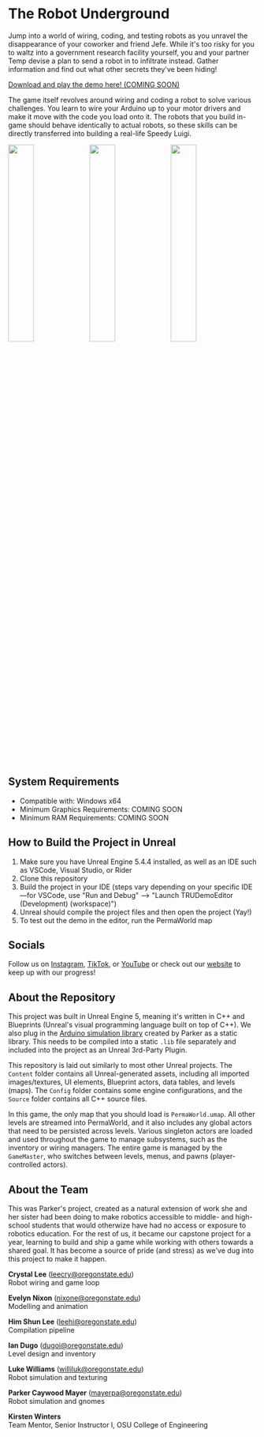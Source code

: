 # The Robot Underground
Jump into a world of wiring, coding, and testing robots as you unravel the disappearance of your coworker and friend Jefe. While it's too risky for you to waltz into a government research facility yourself, you and your partner Temp devise a plan to send a robot in to infiltrate instead. Gather information and find out what other secrets they've been hiding!

[Download and play the demo here! (COMING SOON)](./README.md "an itch.io link I assume?")

The game itself revolves around wiring and coding a robot to solve various challenges. You learn to wire your Arduino up to your motor drivers and make it move with the code you load onto it. The robots that you build in-game should behave identically to actual robots, so these skills can be directly transferred into building a real-life Speedy Luigi. 


<p float="center">
  <img src="READMEPics/Website_Graphix_2.png" width="32%" />
  <img src="READMEPics/Website_Graphix_3.png" width="32%" /> 
  <img src="READMEPics/Website_Graphix_6.png" width="32%" />
</p>

## System Requirements
- Compatible with: Windows x64
- Minimum Graphics Requirements: COMING SOON
- Minimum RAM Requirements: COMING SOON

## How to Build the Project in Unreal
1. Make sure you have Unreal Engine 5.4.4 installed, as well as an IDE such as VSCode, Visual Studio, or Rider
2. Clone this repository
3. Build the project in your IDE (steps vary depending on your specific IDE—for VSCode, use "Run and Debug" --> "Launch TRUDemoEditor (Development) (workspace)")
4. Unreal should compile the project files and then open the project (Yay!)
5. To test out the demo in the editor, run the PermaWorld map

## Socials
Follow us on [Instagram](https://www.instagram.com/therobotunderground/ "@therobotunderground"), [TikTok](https://www.instagram.com/therobotunderground/ "@therobotunderground"), or [YouTube](https://www.youtube.com/channel/UCGiVgfm5pshJ7L6ViB6xAog "The Robot Underground") or check out our [website](https://robotunderground.party/ "robotunderground.party") to keep up with our progress!

## About the Repository

This project was built in Unreal Engine 5, meaning it's written in C++ and Blueprints (Unreal's visual programming language built on top of C++). We also plug in the [Arduino simulation library](https://github.com/sicktronics/avr8cpp "sim library") created by Parker as a static library. This needs to be compiled into a static `.lib` file separately and included into the project as an Unreal 3rd-Party Plugin.

This repository is laid out similarly to most other Unreal projects. The `Content` folder contains all Unreal-generated assets, including all imported images/textures, UI elements, Blueprint actors, data tables, and levels (maps). The `Config` folder contains some engine configurations, and the `Source` folder contains all C++ source files. 

In this game, the only map that you should load is `PermaWorld.umap`. All other levels are streamed into PermaWorld, and it also includes any global actors that need to be persisted across levels. Various singleton actors are loaded and used throughout the game to manage subsystems, such as the inventory or wiring managers. The entire game is managed by the `GameMaster`, who switches between levels, menus, and pawns (player-controlled actors). 

## About the Team

This was Parker's project, created as a natural extension of work she and her sister had been doing to make robotics accessible to middle- and high-school students that would otherwize have had no access or exposure to robotics education. For the rest of us, it became our capstone project for a year, learning to build and ship a game while working with others towards a shared goal. It has become a source of pride (and stress) as we've dug into this project to make it happen. 

**Crystal Lee** (leecry@oregonstate.edu)  
Robot wiring and game loop

**Evelyn Nixon** (nixone@oregonstate.edu)  
Modelling and animation

**Him Shun Lee** (leehi@oregonstate.edu)  
Compilation pipeline

**Ian Dugo** (dugoi@oregonstate.edu)  
Level design and inventory

**Luke Williams** (williluk@oregonstate.edu)  
Robot simulation and texturing
 
**Parker Caywood Mayer** (mayerpa@oregonstate.edu)  
Robot simulation and gnomes


**Kirsten Winters**  
Team Mentor, Senior Instructor I, OSU College of Engineering
